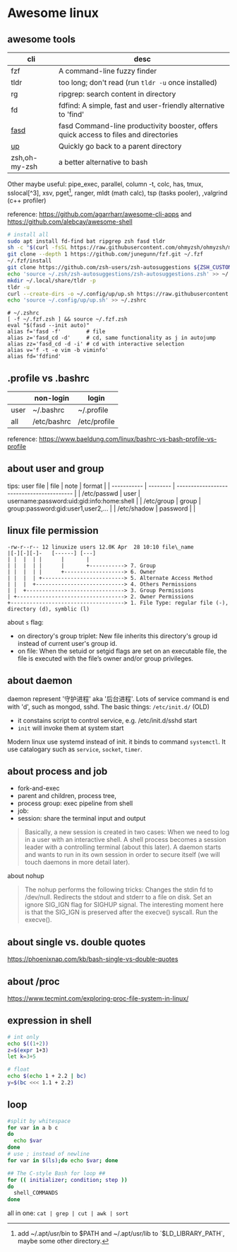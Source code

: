 # Awesome linux
## awesome tools
| cli                                                               | desc                                                                                 |
| ----------------------------------------------------------------- | ------------------------------------------------------------------------------------ |
| fzf                                                               | A command-line fuzzy finder                                                          |
| tldr                                                              | too long; don't read (run `tldr -u` once installed)                                  |
| rg                                                                | ripgrep: search content in directory                                                 |
| fd                                                                | fdfind: A simple, fast and user-friendly alternative to 'find'                       |
| [fasd](https://github.com/clvv/fasd)                              | fasd Command-line productivity booster, offers quick access to files and directories |
| [up](https://github.com/shannonmoeller/up)                        | Quickly go back to a parent directory                                                |
| zsh,oh-my-zsh                                                     | a better alternative to bash                                                         |


Other maybe useful: pipe_exec, parallel, column -t, colc, has, tmux, sslocal[^3], xsv, pget[^1], ranger, mldt (math calc), tsp (tasks pooler), ,valgrind (c++ profiler)

reference: https://github.com/agarrharr/awesome-cli-apps and https://github.com/alebcay/awesome-shell


```bash
# install all
sudo apt install fd-find bat ripgrep zsh fasd tldr
sh -c "$(curl -fsSL https://raw.githubusercontent.com/ohmyzsh/ohmyzsh/master/tools/install.sh)"
git clone --depth 1 https://github.com/junegunn/fzf.git ~/.fzf
~/.fzf/install
git clone https://github.com/zsh-users/zsh-autosuggestions ${ZSH_CUSTOM:-~/.oh-my-zsh/custom}/plugins/zsh-autosuggestions
echo 'source ~/.zsh/zsh-autosuggestions/zsh-autosuggestions.zsh' >> ~/.zshrc
mkdir ~/.local/share/tldr -p
tldr -u
curl --create-dirs -o ~/.config/up/up.sh https://raw.githubusercontent.com/shannonmoeller/up/master/up.sh
echo 'source ~/.config/up/up.sh' >> ~/.zshrc
```
```
# ~/.zshrc 
[ -f ~/.fzf.zsh ] && source ~/.fzf.zsh
eval "$(fasd --init auto)"
alias f='fasd -f'        # file
alias z='fasd_cd -d'     # cd, same functionality as j in autojump
alias zz='fasd_cd -d -i' # cd with interactive selection
alias v='f -t -e vim -b viminfo'
alias fd='fdfind'
```

[^1]: add ~/.apt/usr/bin to $PATH and ~/.apt/usr/lib to `$LD_LIBRARY_PATH`, maybe some other directory.
[^7]: cmd is fdfind and package name is fd-find
## .profile vs .bashrc
|      | non-login   | login        |
| ---- | ----------- | ------------ |
| user | ~/.bashrc   | ~/.profile   |
| all  | /etc/bashrc | /etc/profile |

reference: https://www.baeldung.com/linux/bashrc-vs-bash-profile-vs-profile


## about user and group

tips: user file
| file        | note     | format                                    |
| ----------- | -------- | ----------------------------------------- |
| /etc/passwd | user     | username:password:uid:gid:info:home:shell |
| /etc/group  | group    | group:password:gid:user1,user2,...        |
| /etc/shadow | password |                                           |

## linux file permission
```
-rw-r--r-- 12 linuxize users 12.0K Apr  28 10:10 file\_name
|[-][-][-]-   [------] [---]
| |  |  | |      |       |
| |  |  | |      |       +-----------> 7. Group
| |  |  | |      +-------------------> 6. Owner
| |  |  | +--------------------------> 5. Alternate Access Method
| |  |  +----------------------------> 4. Others Permissions
| |  +-------------------------------> 3. Group Permissions
| +----------------------------------> 2. Owner Permissions  
+------------------------------------> 1. File Type: regular file (-), directory (d), symblic (l)
```

about `s` flag:
- on directory's group triplet: New file inherits this directory's group id instead of current user's group id.
- on file: When the setuid or setgid flags are set on an executable file, the file is executed with the file’s owner and/or group privileges.


## about daemon
daemon represent '守护进程' aka '后台进程'. Lots of service command is end with 'd', such as mongod, sshd. The basic things: `/etc/init.d/` (OLD)
* it constains script to control service, e.g. /etc/init.d/sshd start
* `init` will invoke them at system start

Modern linux use systemd instead of init. it binds to command `systemctl`. It use catalogary such as `service`, `socket`, `timer`.

## about process and job
* fork-and-exec
* parent and children, process tree, 
* process group: exec pipeline from shell
* job: 
* session: share the terminal input and output
> Basically, a new session is created in two cases:
> When we need to log in a user with an interactive shell. A shell process becomes a session leader with a controlling terminal (about this later).
> A daemon starts and wants to run in its own session in order to secure itself (we will touch daemons in more detail later).

about nohup
> The nohup performs the following tricks:
>Changes the stdin fd to /dev/null.
>Redirects the stdout and stderr to a file on disk.
>Set an ignore SIG_IGN flag for SIGHUP signal. The interesting moment here is that the SIG_IGN is preserved after the execve() syscall.
>Run the execve().

## about single vs. double quotes
https://phoenixnap.com/kb/bash-single-vs-double-quotes

## about /proc
https://www.tecmint.com/exploring-proc-file-system-in-linux/

## expression in shell
```bash
# int only
echo $((1+2))
z=$(expr 1+3)  
let k=3+5

# float
echo $(echo 1 + 2.2 | bc)
y=$(bc <<< 1.1 + 2.2)

```
## loop
```bash
#split by whitespace
for var in a b c 
do 
  echo $var 
done
# use ; instead of newline
for var in $(ls);do echo $var; done

## The C-style Bash for loop ##
for (( initializer; condition; step ))
do
  shell_COMMANDS
done
```
all in one: `cat | grep | cut | awk | sort`
